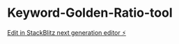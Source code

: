 # Keyword-Golden-Ratio-tool

[Edit in StackBlitz next generation editor ⚡️](https://stackblitz.com/~/github.com/6Kmfi6HP/Keyword-Golden-Ratio-tool)